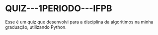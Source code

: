 # QUIZ---1PERIODO---IFPB
Esse é um quiz que desenvolvi para a disciplina da algoritimos na minha graduação, utilizando Python.
